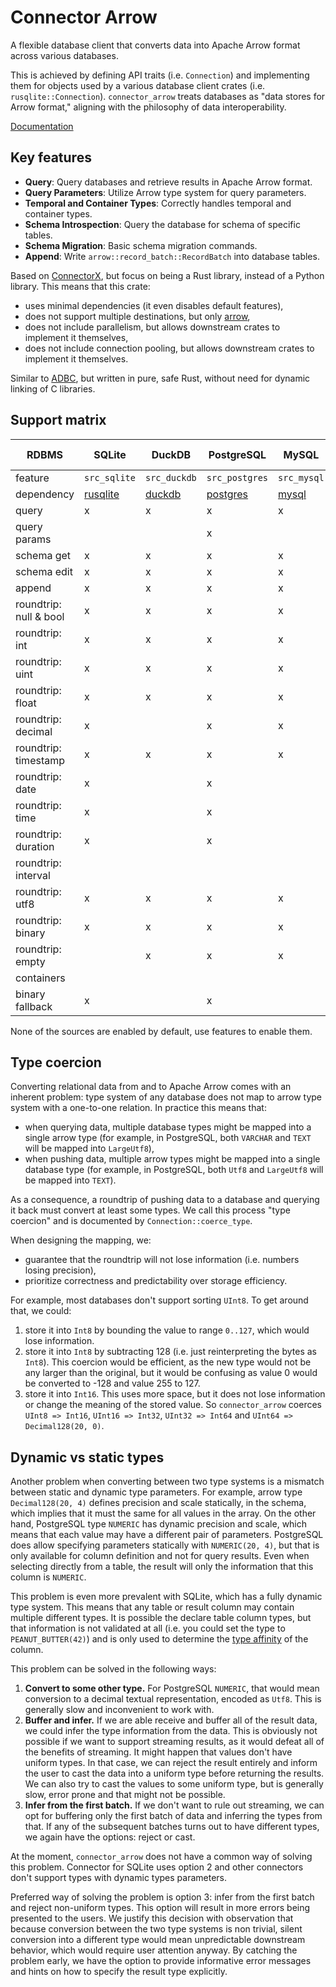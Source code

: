# Connector Arrow

A flexible database client that converts data into Apache Arrow format across various databases.

This is achieved by defining API traits (i.e. `Connection`) and implementing them for objects used
by a various database client crates (i.e. `rusqlite::Connection`). `connector_arrow` treats
databases as "data stores for Arrow format," aligning with the philosophy of data interoperability.

[Documentation](https://docs.rs/connector_arrow)

## Key features

- **Query**: Query databases and retrieve results in Apache Arrow format.
- **Query Parameters**: Utilize Arrow type system for query parameters.
- **Temporal and Container Types**: Correctly handles temporal and container types.
- **Schema Introspection**: Query the database for schema of specific tables.
- **Schema Migration**: Basic schema migration commands.
- **Append**: Write `arrow::record_batch::RecordBatch` into database tables.

Based on [ConnectorX](https://github.com/sfu-db/connector-x), but focus on being a Rust library,
instead of a Python library. This means that this crate:

- uses minimal dependencies (it even disables default features),
- does not support multiple destinations, but only [arrow](https://crates.io/crates/arrow),
- does not include parallelism, but allows downstream crates to implement it themselves,
- does not include connection pooling, but allows downstream crates to implement it themselves.

Similar to [ADBC](https://arrow.apache.org/docs/format/ADBC.html), but written in pure, safe Rust,
without need for dynamic linking of C libraries.

## Support matrix

| RDBMS | SQLite | DuckDB | PostgreSQL | MySQL | Microsoft SQL Server |
| --- | --- | --- | --- | --- | --- |
| feature | `src_sqlite` | `src_duckdb` | `src_postgres` | `src_mysql` | `src_tiberius` |
| dependency | [rusqlite](https://crates.io/crates/rusqlite) | [duckdb](https://crates.io/crates/duckdb) | [postgres](https://crates.io/crates/postgres) | [mysql](https://crates.io/crates/mysql) | [tiberius](https://crates.io/crates/tiberius) |
| query | x | x | x | x | x |
| query params |  |  | x |  |  |
| schema get | x | x | x | x | x |
| schema edit | x | x | x | x | x |
| append | x | x | x | x | x |
| roundtrip: null & bool | x | x | x | x | x |
| roundtrip: int | x | x | x | x | x |
| roundtrip: uint | x | x | x | x | x |
| roundtrip: float | x | x | x | x | x |
| roundtrip: decimal | x |  | x | x | x |
| roundtrip: timestamp | x | x | x | x | x |
| roundtrip: date | x |  | x |  |  |
| roundtrip: time | x |  | x |  |  |
| roundtrip: duration | x |  | x |  |  |
| roundtrip: interval |  |  |  |  |  |
| roundtrip: utf8 | x | x | x | x | x |
| roundtrip: binary | x | x | x | x |  |
| roundtrip: empty |  | x | x | x | x |
| containers |  |  |  |  |  |
| binary fallback | x |  | x |  |  |

None of the sources are enabled by default, use features to enable them.

## Type coercion

Converting relational data from and to Apache Arrow comes with an inherent problem: type system of
any database does not map to arrow type system with a one-to-one relation. In practice this means
that:

- when querying data, multiple database types might be mapped into a single arrow type (for example,
  in PostgreSQL, both `VARCHAR` and `TEXT` will be mapped into `LargeUtf8`),
- when pushing data, multiple arrow types might be mapped into a single database type (for example,
  in PostgreSQL, both `Utf8` and `LargeUtf8` will be mapped into `TEXT`).

As a consequence, a roundtrip of pushing data to a database and querying it back must convert at
least some types. We call this process "type coercion" and is documented by
`Connection::coerce_type`.

When designing the mapping, we:

- guarantee that the roundtrip will not lose information (i.e. numbers losing precision),
- prioritize correctness and predictability over storage efficiency.

For example, most databases don't support sorting `UInt8`. To get around that, we could:

1.  store it into `Int8` by bounding the value to range `0..127`, which would lose information.
2.  store it into `Int8` by subtracting 128 (i.e. just reinterpreting the bytes as `Int8`). This
    coercion would be efficient, as the new type would not be any larger than the original, but it
    would be confusing as value 0 would be converted to -128 and value 255 to 127.
3.  store it into `Int16`. This uses more space, but it does not lose information or change the
    meaning of the stored value. So `connector_arrow` coerces `UInt8 => Int16`, `UInt16 => Int32`,
    `UInt32 => Int64` and `UInt64 => Decimal128(20, 0)`.

## Dynamic vs static types

Another problem when converting between two type systems is a mismatch between static and dynamic
type parameters. For example, arrow type `Decimal128(20, 4)` defines precision and scale statically,
in the schema, which implies that it must the same for all values in the array. On the other hand,
PostgreSQL type `NUMERIC` has dynamic precision and scale, which means that each value may have a
different pair of parameters. PostgreSQL does allow specifying parameters statically with
`NUMERIC(20, 4)`, but that is only available for column definition and not for query results. Even
when selecting directly from a table, the result will only the information that this column is
`NUMERIC`.

This problem is even more prevalent with SQLite, which has a fully dynamic type system. This means
that any table or result column may contain multiple different types. It is possible the declare
table column types, but that information is not validated at all (i.e. you could set the type to
`PEANUT_BUTTER(42)`) and is only used to determine the [type
affinity](https://www.sqlite.org/datatype3.html#type_affinity) of the column.

This problem can be solved in the following ways:

1.  **Convert to some other type.** For PostgreSQL `NUMERIC`, that would mean conversion to a
    decimal textual representation, encoded as `Utf8`. This is generally slow and inconvenient to
    work with.
2.  **Buffer and infer.** If we are able receive and buffer all of the result data, we could infer
    the type information from the data. This is obviously not possible if we want to support
    streaming results, as it would defeat all of the benefits of streaming. It might happen that
    values don't have uniform types. In that case, we can reject the result entirely and inform the
    user to cast the data into a uniform type before returning the results. We can also try to cast
    the values to some uniform type, but is generally slow, error prone and that might not be
    possible.
3.  **Infer from the first batch.** If we don't want to rule out streaming, we can opt for buffering
    only the first batch of data and inferring the types from that. If any of the subsequent batches
    turns out to have different types, we again have the options: reject or cast.

At the moment, `connector_arrow` does not have a common way of solving this problem. Connector for
SQLite uses option 2 and other connectors don't support types with dynamic types parameters.

Preferred way of solving the problem is option 3: infer from the first batch and reject non-uniform
types. This option will result in more errors being presented to the users. We justify this decision
with observation that because conversion between the two type systems is non trivial, silent
conversion into a different type would mean unpredictable downstream behavior, which would require
user attention anyway. By catching the problem early, we have the option to provide informative
error messages and hints on how to specify the result type explicitly.
